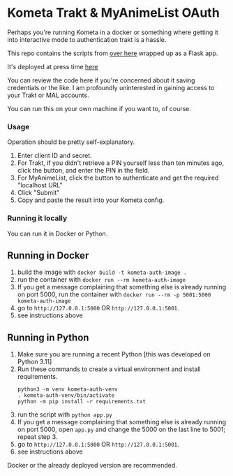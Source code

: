 # Kometa Trakt & MyAnimeList OAuth

Perhaps you're running Kometa in a docker or something where getting it into interactive mode to authentication trakt is a hassle.

This repo contains the scripts from [over here](https://github.com/chazlarson/Media-Scripts) wrapped up as a Flask app.

It's deployed at press time [here](https://kometa-auth-2cb6c5672416.herokuapp.com/)

You can review the code here if you're concerned about it saving credentials or the like. I am profoundly uninterested in gaining access to your Trakt or MAL accounts.

You can run this on your own machine if you want to, of course.

### Usage

Operation should be pretty self-explanatory.

1. Enter client ID and secret.
2. For Trakt, if you didn't retrieve a PIN yourself less than ten minutes ago, click the button, and enter the PIN in the field.
3. For MyAnimeList, click the button to authenticate and get the required "localhost URL"
4. Click "Submit"
5. Copy and paste the result into your Kometa config.

### Running it locally

You can run it in Docker or Python.

## Running in Docker

1. build the image with `docker build -t kometa-auth-image .`
2. run the container with `docker run --rm kometa-auth-image`
3. If you get a message complaining that something else is already running on port 5000, run the container with `docker run --rm -p 5001:5000 kometa-auth-image`
4. go to `http://127.0.0.1:5000` OR `http://127.0.0.1:5001`.
5. see instructions above

## Running in Python

1. Make sure you are running a recent Python [this was developed on Python 3.11]
2. Run these commands to create a virtual environment and install requirements.
   ```
   python3 -m venv kometa-auth-venv
   . kometa-auth-venv/bin/activate
   python -m pip install -r requirements.txt
   ```
3. run the script with `python app.py`
4. If you get a message complaining that something else is already running on port 5000, open `app.py` and change the 5000 on the last line to 5001; repeat step 3.
5. go to `http://127.0.0.1:5000` OR `http://127.0.0.1:5001`.
6. see instructions above

Docker or the already deployed version are recommended.